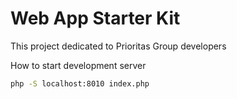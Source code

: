 # Web App Starter Kit

This project dedicated to Prioritas Group developers

How to start development server
```bash
php -S localhost:8010 index.php
```